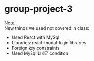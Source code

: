 # group-project-3

Note:  
New things we used not covered in class:

- Used React with MySql
- Libraries: react-modal-login libraries
- Foreign key constraints
- Used MySql'LIKE' condition
